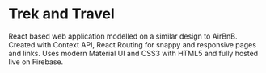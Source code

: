 # Trek and Travel

React based web application modelled on a similar design to AirBnB. Created with Context API, React Routing for snappy and responsive pages and links. Uses modern Material UI and CSS3 with HTML5 and fully hosted live on Firebase.